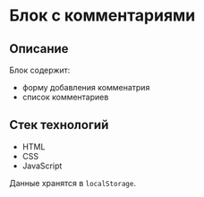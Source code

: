 # Блок с комментариями

## Описание

Блок содержит:
- форму добавления комменатрия
- cписок комментариев

## Стек технологий

- HTML
- CSS
- JavaScript

Данные хранятся в `localStorage`.